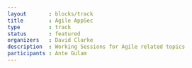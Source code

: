 ```yaml
---
layout       : blocks/track
title        : Agile AppSec
type         : track
status       : featured
organizers   : David Clarke
description  : Working Sessions for Agile related topics
participants : Ante Gulam
---
```

